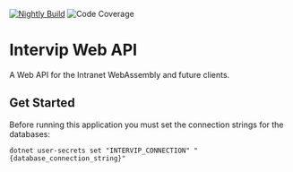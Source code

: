 [![Nightly Build](https://dev.azure.com/BrunoBlanes/Intervip%20WebApi/_apis/build/status/intervip.web-api?branchName=main)](https://dev.azure.com/BrunoBlanes/Intervip%20WebApi/_build/latest?definitionId=24&branchName=main)
![Code Coverage](https://img.shields.io/azure-devops/coverage/BrunoBlanes/Intervip%2520WebApi/24)

# Intervip Web API
A Web API for the Intranet WebAssembly and future clients.

## Get Started
Before running this application you must set the connection strings for the databases:
```
dotnet user-secrets set "INTERVIP_CONNECTION" "{database_connection_string}"
```
